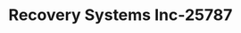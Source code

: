 ---
f_zip-code: 81082
f_state-code: CO
title: Recovery Systems Inc-25787
f_phone: 719-846-7742
f_city-only: Trinidad
f_address: 135 East Main Street Trinidad
f_location-unique-id: '25787'
slug: recovery-systems-inc-25787
updated-on: '2024-05-30T13:46:58.046Z'
created-on: '2024-05-30T13:36:59.803Z'
published-on: '2024-05-30T13:54:32.469Z'
f_city-state: cms/city/trinidad-co.md
f_company: cms/company/recovery-systems-inc.md
f_state: cms/state/colorado.md
layout: '[payday-loan].html'
tags: payday-loan
---